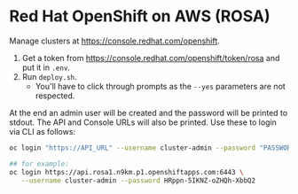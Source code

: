 # Red Hat OpenShift on AWS (ROSA)

Manage clusters at <https://console.redhat.com/openshift>.

1. Get a token from <https://console.redhat.com/openshift/token/rosa> and put it in `.env`.
1. Run `deploy.sh`.
    - You'll have to click through prompts as the `--yes` parameters are not respected.

At the end an admin user will be created and the password will be printed to
stdout. The API and Console URLs will also be printed. Use these to login via
CLI as follows:

```bash
oc login "https://API_URL" --username cluster-admin --password "PASSWORD"

## for example:
oc login https://api.rosa1.n9km.p1.openshiftapps.com:6443 \
   --username cluster-admin --password HRppn-5IKNZ-oZHQh-XbbQ2
```
